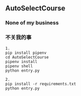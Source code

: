 ## AutoSelectCourse
### None of my business
### 不关我的事
```shell
1. 
pip install pipenv
cd AutoSelectCourse
pipenv install
pipenv shell
python entry.py

2. 
pip install -r requirements.txt
python entry.py
```